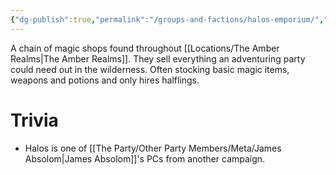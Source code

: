 ```yaml
---
{"dg-publish":true,"permalink":"/groups-and-factions/halos-emporium/","tags":["Groups"],"updated":"2024-12-31T21:58:53.906+00:00"}
---
```


A chain of magic shops found throughout [[Locations/The Amber Realms\|The Amber Realms]]. They sell everything an adventuring party could need out in the wilderness. Often stocking basic magic items, weapons and potions and only hires halflings.

# Trivia
- Halos is one of [[The Party/Other Party Members/Meta/James Absolom\|James Absolom]]'s PCs from another campaign. 
